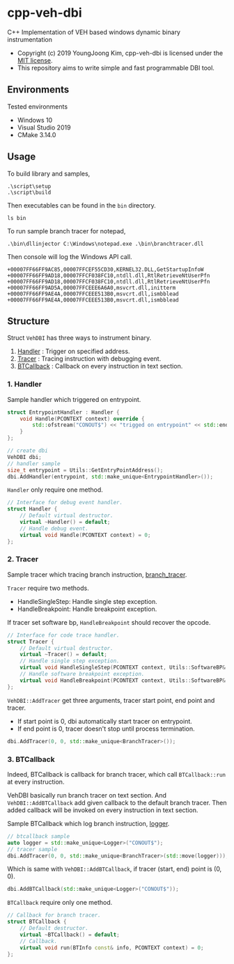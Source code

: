 # cpp-veh-dbi
C++ Implementation of VEH based windows dynamic binary instrumentation

- Copyright (c) 2019 YoungJoong Kim, cpp-veh-dbi is licensed under the [MIT license](./LICENSE).
- This repository aims to write simple and fast programmable DBI tool.

## Environments
Tested environments
- Windows 10
- Visual Studio 2019
- CMake 3.14.0

## Usage
To build library and samples,
```
.\script\setup
.\script\build
```
Then executables can be found in the `bin` directory.
```
ls bin
```
To run sample branch tracer for notepad,
```
.\bin\dllinjector C:\Windows\notepad.exe .\bin\branchtracer.dll
```
Then console will log the Windows API call.
```
+00007FF66FF9AC85,00007FFCEF55CD30,KERNEL32.DLL,GetStartupInfoW
+00007FF66FF9AD18,00007FFCF038FC10,ntdll.dll,RtlRetrieveNtUserPfn
+00007FF66FF9AD18,00007FFCF038FC10,ntdll.dll,RtlRetrieveNtUserPfn
+00007FF66FF9AD5A,00007FFCEEE6A6A0,msvcrt.dll,initterm
+00007FF66FF9AE4A,00007FFCEEE513B0,msvcrt.dll,ismbblead
+00007FF66FF9AE4A,00007FFCEEE513B0,msvcrt.dll,ismbblead
```

## Structure
Struct `VehDBI` has three ways to instrument binary.
1. [Handler](#1-handler) : Trigger on specified address.
2. [Tracer](#2-tracer) : Tracing instruction with debugging event.
3. [BTCallback](#3-btcallback) : Callback on every instruction in text section.

### 1. Handler
Sample handler which triggered on entrypoint.
```c++
struct EntrypointHandler : Handler {
    void Handle(PCONTEXT context) override {
        std::ofstream("CONOUT$") << "trigged on entrypoint" << std::endl;
    }
};

// create dbi
VehDBI dbi;
// handler sample
size_t entrypoint = Utils::GetEntryPointAddress();
dbi.AddHandler(entrypoint, std::make_unique<EntrypointHandler>());
```

`Handler` only require one method.
```c++
// Interface for debug event handler.
struct Handler {
    // Default virtual destructor.
    virtual ~Handler() = default;
    // Handle debug event.
    virtual void Handle(PCONTEXT context) = 0;
};
```

### 2. Tracer
Sample tracer which tracing branch instruction, [branch_tracer](./lib/src/branch_tracer.cpp).

`Tracer` require two methods.
- HandleSingleStep: Handle single step exception.
- HandleBreakpoint: Handle breakpoint exception.

If tracer set software bp, `HandleBreakpoint` should recover the opcode.
```c++
// Interface for code trace handler.
struct Tracer {
    // Default virtual destructor.
    virtual ~Tracer() = default;
    // Handle single step exception.
    virtual void HandleSingleStep(PCONTEXT context, Utils::SoftwareBP& bp) = 0;
    // Handle software breakpoint exception.
    virtual void HandleBreakpoint(PCONTEXT context, Utils::SoftwareBP& bp) = 0;
};
```

`VehDBI::AddTracer` get three arguments, tracer start point, end point and tracer.
- If start point is 0, dbi automatically start tracer on entrypoint.
- If end point is 0, tracer doesn't stop until process termination.
```c++
dbi.AddTracer(0, 0, std::make_unique<BranchTracer>());
```

### 3. BTCallback
Indeed, BTCallback is callback for branch tracer, which call `BTCallback::run` at every instruction. 

VehDBI basically run branch tracer on text section. And `VehDBI::AddBTCallback` add given callback to the default branch tracer. Then added callback will be invoked on every instruction in text section.

Sample BTCallback which log branch instruction, [logger](./lib/src/logger.cpp).
```c++
// btcallback sample
auto logger = std::make_unique<Logger>("CONOUT$");
// tracer sample
dbi.AddTracer(0, 0, std::make_unique<BranchTracer>(std::move(logger)));
```

Which is same with `VehDBI::AddBTCallback`, if tracer (start, end) point is (0, 0).
```c++
dbi.AddBTCallback(std::make_unique<Logger>("CONOUT$"));
```

`BTCallback` require only one method.
```c++
// Callback for branch tracer.
struct BTCallback {
    // Default destructor.
    virtual ~BTCallback() = default;
    // Callback.
    virtual void run(BTInfo const& info, PCONTEXT context) = 0;
};
```